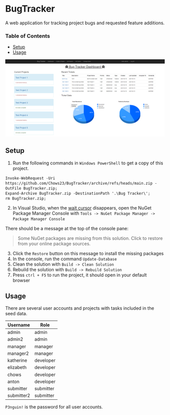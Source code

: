 # BugTracker

A web application for tracking project bugs and requested feature additions.

### Table of Contents

- [Setup](#setup)
- [Usage](#usage)

![Bug Tracker Dashboard](Bug_Tracker/Data/attachments/dashboard.png)

## Setup

1. Run the following commands in `Windows PowerShell` to get a copy of this project.

```shell
Invoke-WebRequest -Uri https://github.com/Chows23/BugTracker/archive/refs/heads/main.zip -OutFile BugTracker.zip;
Expand-Archive BugTracker.zip -DestinationPath '.\Bug Tracker\';
rm BugTracker.zip;
```

2. In Visual Studio, when the [wait cursor](https://en.wikipedia.org/wiki/Windows_wait_cursor) disappears, open the
NuGet Package Manager Console with `Tools -> NuGet Package Manager -> Package Manager Console`

There should be a message at the top of the console pane:

> Some NuGet packages are missing from this solution. Click to restore from your online package sources.

3. Click the `Restore` button on this message to install the missing packages
4. In the console, run the command `Update-Database`
5. Clean the solution with `Build -> Clean Solution`
6. Rebuild the solution with `Build -> Rebuild Solution`
7. Press `ctrl + F5` to run the project, it should open in your default browser

## Usage

There are several user accounts and projects with tasks included in the seed data.

| Username  | Role      |
| --------- | --------- |
| admin     | admin   |
| admin2    | admin   |
| manager   | manager   |
| manager2  | manager   |
| katherine | developer |
| elizabeth | developer |
| chows     | developer |
| anton     | developer |
| submitter | submitter   |
| submitter2| submitter   |

`P3nguin!` is the password for all user accounts.
